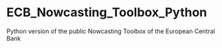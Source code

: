 # ECB_Nowcasting_Toolbox_Python
Python version of the public Nowcasting Toolbox of the European Central Bank

